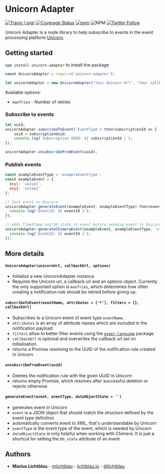 # Unicorn Adapter
[![Travis (.org)](https://img.shields.io/travis/mlichtblau/unicorn-adapter.svg)](https://travis-ci.org/mlichtblau/unicorn-adapter)
[![Coverage Status](https://coveralls.io/repos/github/mlichtblau/unicorn-adapter/badge.svg?branch=master)](https://coveralls.io/github/mlichtblau/unicorn-adapter?branch=master)
[![npm](https://img.shields.io/npm/v/unicorn-adapter.svg)](https://www.npmjs.com/package/unicorn-adapter)
![NPM](https://img.shields.io/npm/l/unicorn-adapter.svg)
[![Twitter Follow](https://img.shields.io/twitter/follow/lichtblau.svg?style=popout)](https://twitter.com/lichtblau)

Unicorn Adapter is a node library to help subscribe to events in the event processing platform [Unicorn](https://github.com/bptlab/Unicorn).

## Getting started

`npm install unicorn-adapter` to install the package

```Javascript
const UnicornAdapter = require('unicorn-adapter');

let unicornAdapter = new UnicornAdapter("Your Unicorn Url", "Your callback Url", options);
```

Available options:
* `maxTries` - Number of retries

### Subscribe to events
```Javascript
let uuid;
unicornAdapter.subscribeToEvent('EventType').then(subscriptionId => {
    uuid = subscriptionUuid;
    console.log(`Subscription UUID: ${ subscriptionId }`);
});

unicornAdapter.unsubscribeFromEvent(uuid);
```

### Publish events
```Javascript
const exampleEventType = 'exampleEventType';
const exampleEvent = {
  key1: 'value1',
  key2: 'value2'
};

// Sent event to Unicorn
unicornAdapter.generateEvent(exampleEvent, exampleEventType).then(eventId => {
  console.log(`EventId: ${ eventId }`);
});

// Adds TimeStamp and DO_state to event before sending event to Unicorn
unicornAdapter.generateChimeraEvent(exampleEvent, exampleEventType, 'state1').then(eventId => {
  console.log(`EventId: ${ eventId }`);
});
```

## More details

#### `UnicornAdapter(unicornUrl, callbackUrl, options)`

* Initialize a new UnicornAdapter instance.
* Requires the Unicorn url, a callback url and an options object. Currently the only supported option is `maxTries`, which determines how often creating a notification rule should be retried before giving up.

#### `subscribeToEvent(eventName, attributes = ['*'], filters = {}, callbackUrl)`

* Subscribes to a Unicorn event of event type `eventName`.
* `attributes` is an array of attribute names which are included in the notification payload.
* `filters` allow to better filter events using the [`esper-language`](https://github.com/mlichtblau/esper-language) package.
* `callbackUrl` is optional and overwrites the callback url set on initialisation.
* returns a Promise resolving to the UUID of the notification rule created in Unicorn

#### `unsubscribeFromEvent(uuid)`

* Deletes the notification rule with the given UUID in Unicorn
* returns empty Promise, which resolves after successful deletion or rejects otherwise

#### `generateEvent(event, eventType, dataObjectState = '')`

* generates event in Unicorn
* `event` is a JSON object that should match the structure defined by the event type definition
* automatically converts event to XML, that's understandable by Unicorn
* `eventType` is the event type of the event, which is needed by Unicorn
* `dataObjectState` is only helpful when working with Chimera. It is just a shortcut for setting the `DO_state` attribute of an event

## Authors

* **Marius Lichtblau** - [mlichtblau](https://github.com/mlichtblau) - [lichtblau.io](https://lichtblau.io) - [@lichtblau](https://twitter.com/lichtblau)
